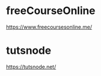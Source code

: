 
#  freeCourseOnline  

https://www.freecoursesonline.me/   



# tutsnode   

https://tutsnode.net/
